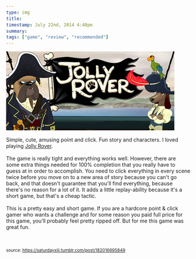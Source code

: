 ```yaml
---
type: img
title: 
timestamp: July 22nd, 2014 4:40pm
summary: 
tags: ["game", "review", "recommended"]
---
```

<img src="../media/182016695849.jpg"/>
                                                                                          <div class="caption">


Simple, cute, amusing point and click. Fun story and characters. I loved playing <a href="https://store.steampowered.com/app/58200/Jolly_Rover/" target="_blank">Jolly Rover</a>.<br/><br/>The game is really tight and everything works well. However, there are some extra things needed for 100% completion that you really have to guess at in order to accomplish. You need to click everything in every scene twice before you move on to a new area of story because you can't go back, and that doesn't guarantee that you'll find everything, because there's no reason for a lot of it. It adds a little replay-ability because it's a short game, but that's a cheap tactic.<br/><br/>This is a pretty easy and short game. If you are a hardcore point &amp; click gamer who wants a challenge and for some reason you paid full price for this game, you'll probably feel pretty ripped off. But for me this game was great fun.

<br/>
 
                                    
                
                
                
                
                                
<small>source: https://saturdayxiii.tumblr.com/post/182016695849</small>